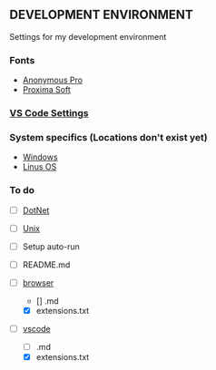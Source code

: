 ## DEVELOPMENT ENVIRONMENT
Settings for my development environment

### Fonts
* [Anonymous Pro](https://www.marksimonson.com/fonts/view/anonymous-pro)
* [Proxima Soft](https://www.marksimonson.com/fonts/view/proxima-soft)

### [VS Code Settings](https://github.com/JeffACate/dev-settings/blob/master/vscode/vscode.md)


### System specifics (Locations don't exist yet)
* [Windows](https://www.github.com/JeffACate/dev-settings/DotNet) 
* [Linus OS](https://www.github.com/JeffACate/dev-settings/Unix)


### To do 
* [ ] [DotNet](https://www.github.com/JeffACate/dev-settings/DotNet)
* [ ] [Unix](https://www.github.com/JeffACate/dev-settings/README.md#system-specifics-(Locations-don't-exist-yet))
* [ ] Setup auto-run

* [ ] README.md
* [ ] [browser](https://www.github.com/JeffACate/dev-settings/browser.md)
    * [] .md
    * [x] extensions.txt
* [ ] [vscode](https://www.github.com/JeffACate/dev-settings/vscode.md)
    * [ ] .md
    * [x] extensions.txt
